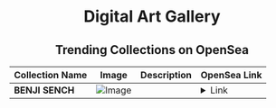 <div align="center">

# Digital Art Gallery

## Trending Collections on OpenSea

| Collection Name                       | Image                                                                                     | Description                       | OpenSea Link                                                                                          |
|---------------------------------------|-------------------------------------------------------------------------------------------|-----------------------------------|--------------------------------------------------------------------------------------------------------|
| **BENJI SENCH** | ![Image](https://i.seadn.io/s/raw/files/0ebf565b1843eb195443d9766415e8e3.jpg?w=500&auto=format?w=200&auto=format) |  | <details><summary>Link</summary>[BENJI SENCH](https://opensea.io/collection/benji-sench)</details> |

</div>